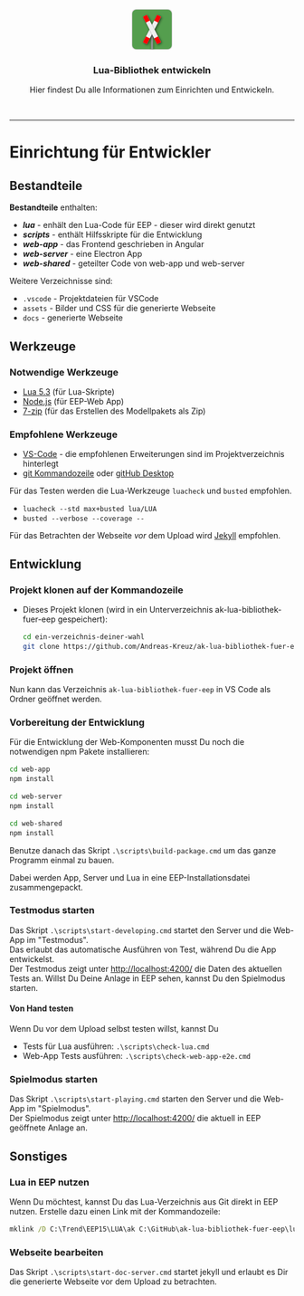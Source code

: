 <p align="center">
  <a href="http://andreas-kreuz.github.io/ak-lua-bibliothek-fuer-eep">
    <img src="../assets/img/eep-web-logo-shadow-72.png" alt="" width=72 height=72>
  </a>
  <h3 align="center">Lua-Bibliothek entwickeln</h3>
  <p align="center">
    Hier findest Du alle Informationen zum Einrichten und Entwickeln.
  </p>
<br>
<hr>

# Einrichtung für Entwickler

## Bestandteile

**Bestandteile** enthalten:

- **_lua_** - enhält den Lua-Code für EEP - dieser wird direkt genutzt
- **_scripts_** - enthält Hilfsskripte für die Entwicklung
- **_web-app_** - das Frontend geschrieben in Angular
- **_web-server_** - eine Electron App
- **_web-shared_** - geteilter Code von web-app und web-server

Weitere Verzeichnisse sind:

- `.vscode` - Projektdateien für VSCode
- `assets` - Bilder und CSS für die generierte Webseite
- `docs` - generierte Webseite

## Werkzeuge

### Notwendige Werkzeuge

- [Lua 5.3](http://luabinaries.sourceforge.net/download.html) (für Lua-Skripte)
- [Node.js](https://nodejs.org/en/) (für EEP-Web App)
- [7-zip](https://www.7-zip.org/) (für das Erstellen des Modellpakets als Zip)

### Empfohlene Werkzeuge

- [VS-Code](https://code.visualstudio.com/) - die empfohlenen Erweiterungen sind im Projektverzeichnis hinterlegt
- [git Kommandozeile](https://git-scm.com/downloads) oder [gitHub Desktop](https://desktop.github.com/)

Für das Testen werden die Lua-Werkzeuge `luacheck` und `busted` empfohlen.

- `luacheck --std max+busted lua/LUA`
- `busted --verbose --coverage --`

Für das Betrachten der Webseite _vor_ dem Upload wird [Jekyll](https://jekyllrb.com/docs/installation/windows/) empfohlen.

## Entwicklung

### Projekt klonen auf der Kommandozeile

- Dieses Projekt klonen (wird in ein Unterverzeichnis ak-lua-bibliothek-fuer-eep gespeichert):

  ```bash
  cd ein-verzeichnis-deiner-wahl
  git clone https://github.com/Andreas-Kreuz/ak-lua-bibliothek-fuer-eep.git
  ```

### Projekt öffnen

Nun kann das Verzeichnis `ak-lua-bibliothek-fuer-eep` in VS Code als Ordner geöffnet werden.

### Vorbereitung der Entwicklung

Für die Entwicklung der Web-Komponenten musst Du noch die notwendigen npm Pakete installieren:

```bash
cd web-app
npm install
```

```bash
cd web-server
npm install
```

```bash
cd web-shared
npm install
```

Benutze danach das Skript `.\scripts\build-package.cmd` um das ganze Programm einmal zu bauen.

Dabei werden App, Server und Lua in eine EEP-Installationsdatei zusammengepackt.

### Testmodus starten

Das Skript `.\scripts\start-developing.cmd` startet den Server und die Web-App im "Testmodus".  
Das erlaubt das automatische Ausführen von Test, während Du die App entwickelst.  
Der Testmodus zeigt unter <http://localhost:4200/> die Daten des aktuellen Tests an. Willst Du Deine Anlage in EEP sehen, kannst Du den Spielmodus starten.

#### Von Hand testen

Wenn Du vor dem Upload selbst testen willst, kannst Du

- Tests für Lua ausführen: `.\scripts\check-lua.cmd`
- Web-App Tests ausführen: `.\scripts\check-web-app-e2e.cmd`

### Spielmodus starten

Das Skript `.\scripts\start-playing.cmd` starten den Server und die Web-App im "Spielmodus".  
Der Spielmodus zeigt unter <http://localhost:4200/> die aktuell in EEP geöffnete Anlage an.

## Sonstiges

### Lua in EEP nutzen

Wenn Du möchtest, kannst Du das Lua-Verzeichnis aus Git direkt in EEP nutzen. Erstelle dazu einen Link mit der Kommandozeile:

```cmd
mklink /D C:\Trend\EEP15\LUA\ak C:\GitHub\ak-lua-bibliothek-fuer-eep\lua\LUA\ak
```

### Webseite bearbeiten

Das Skript `.\scripts\start-doc-server.cmd` startet jekyll und erlaubt es Dir die generierte Webseite vor dem Upload zu betrachten.
